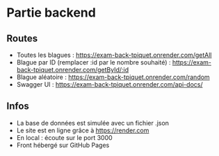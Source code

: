 # Partie backend 
##  Routes
- Toutes les blagues : https://exam-back-tpiquet.onrender.com/getAll
- Blague par ID (remplacer :id par le nombre souhaité) : https://exam-back-tpiquet.onrender.com/getById/:id
- Blague aléatoire : https://exam-back-tpiquet.onrender.com/random
- Swagger UI : https://exam-back-tpiquet.onrender.com/api-docs/

## Infos
- La base de données est simulée avec un fichier .json
- Le site est en ligne grâce à https://render.com
- En local : écoute sur le port 3000
- Front hébergé sur GitHub Pages
